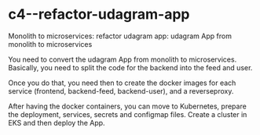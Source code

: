 # c4--refactor-udagram-app
Monolith to microservices: refactor udagram app: udagram App from monolith to microservices

You need to convert the udagram App from monolith to microservices. Basically, you need to split the code for the backend into the feed and user.

Once you do that, you need then to create the docker images for each service (frontend, backend-feed, backend-user), and a reverseproxy.

After having the docker containers, you can move to Kubernetes, prepare the deployment, services, secrets and configmap files. Create a cluster in EKS and then deploy the App.